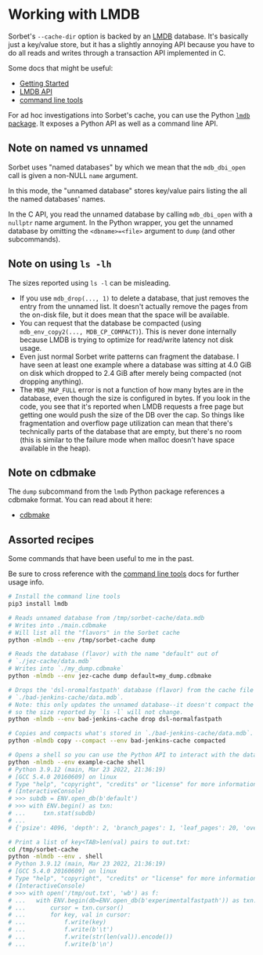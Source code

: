 # Working with LMDB

Sorbet's `--cache-dir` option is backed by an [LMDB] database. It's basically
just a key/value store, but it has a slightly annoying API because you have to
do all reads and writes through a transaction API implemented in C.

Some docs that might be useful:

- [Getting Started](http://www.lmdb.tech/doc/starting.html)
- [LMDB API](http://www.lmdb.tech/doc/group__mdb.html)
- [command line tools]

For ad hoc investigations into Sorbet's cache, you can use the Python [`lmdb`
package]. It exposes a Python API as well as a command line API.

## Note on named vs unnamed

Sorbet uses "named databases" by which we mean that the `mdb_dbi_open` call is
given a non-NULL `name` argument.

In this mode, the "unnamed database" stores key/value pairs listing the all the
named databases' names.

In the C API, you read the unnamed database by calling `mdb_dbi_open` with a
`nullptr` name argument. In the Python wrapper, you get the unnamed database by
omitting the `<dbname>=<file>` argument to `dump` (and other subcommands).

## Note on using `ls -lh`

The sizes reported using `ls -l` can be misleading.

- If you use `mdb_drop(..., 1)` to delete a database, that just removes the
  entry from the unnamed list. It doesn't actually remove the pages from the
  on-disk file, but it does mean that the space will be available.
- You can request that the database be compacted (using
  `mdb_env_copy2(..., MDB_CP_COMPACT)`). This is never done internally because
  LMDB is trying to optimize for read/write latency not disk usage.
- Even just normal Sorbet write patterns can fragment the database. I have seen
  at least one example where a database was sitting at 4.0 GiB on disk which
  dropped to 2.4 GiB after merely being compacted (not dropping anything).
- The `MDB_MAP_FULL` error is not a function of how many bytes are in the
  database, even though the size is configured in bytes. If you look in the
  code, you see that it's reported when LMDB requests a free page but getting
  one would push the size of the DB over the cap. So things like fragmentation
  and overflow page utilization can mean that there's technically parts of the
  database that are empty, but there's no room (this is similar to the failure
  mode when malloc doesn't have space available in the heap).

## Note on cdbmake

The `dump` subcommand from the `lmdb` Python package references a cdbmake
format. You can read about it here:

- [cdbmake](https://cr.yp.to/cdb/cdbmake.html)


## Assorted recipes

Some commands that have been useful to me in the past.

Be sure to cross reference with the [command line tools] docs for further usage
info.

```bash
# Install the command line tools
pip3 install lmdb

# Reads unnamed database from /tmp/sorbet-cache/data.mdb
# Writes into ./main.cdbmake
# Will list all the "flavors" in the Sorbet cache
python -mlmdb --env /tmp/sorbet-cache dump

# Reads the database (flavor) with the name "default" out of
# `./jez-cache/data.mdb`
# Writes into `./my_dump.cdbmake`
python -mlmdb --env jez-cache dump default=my_dump.cdbmake

# Drops the 'dsl-nromalfastpath' database (flavor) from the cache file at
# `./bad-jenkins-cache/data.mdb`.
# Note: this only updates the unnamed database--it doesn't compact the storage
# so the size reported by `ls -l` will not change.
python -mlmdb --env bad-jenkins-cache drop dsl-normalfastpath

# Copies and compacts what's stored in `./bad-jenkins-cache/data.mdb`.
python -mlmdb copy --compact --env bad-jenkins-cache compacted

# Opens a shell so you can use the Python API to interact with the database
python -mlmdb --env example-cache shell
# Python 3.9.12 (main, Mar 23 2022, 21:36:19)
# [GCC 5.4.0 20160609] on linux
# Type "help", "copyright", "credits" or "license" for more information.
# (InteractiveConsole)
# >>> subdb = ENV.open_db(b'default')
# >>> with ENV.begin() as txn:
# ...     txn.stat(subdb)
# ...
# {'psize': 4096, 'depth': 2, 'branch_pages': 1, 'leaf_pages': 20, 'overflow_pages': 699, 'entries': 90}

# Print a list of key<TAB>len(val) pairs to out.txt:
cd /tmp/sorbet-cache
python -mlmdb --env . shell
# Python 3.9.12 (main, Mar 23 2022, 21:36:19)
# [GCC 5.4.0 20160609] on linux
# Type "help", "copyright", "credits" or "license" for more information.
# (InteractiveConsole)
# >>> with open('/tmp/out.txt', 'wb') as f:
# ...   with ENV.begin(db=ENV.open_db(b'experimentalfastpath')) as txn:
# ...       cursor = txn.cursor()
# ...       for key, val in cursor:
# ...           f.write(key)
# ...           f.write(b'\t')
# ...           f.write(str(len(val)).encode())
# ...           f.write(b'\n')
```


[LMDB]: http://www.lmdb.tech/doc/index.html
[`lmdb` package]: https://pypi.org/project/lmdb/
[command line tools]: https://lmdb.readthedocs.io/en/release/#command-line-tools
